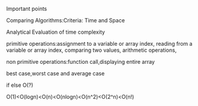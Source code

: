 Important points

Comparing Algorithms:Criteria: Time and Space 
                                          
Analytical Evaluation of time complexity

primitive operations:assignment to a variable or array index, reading from a variable or array index, comparing two values, arithmetic operations,

non primitive operations:function call,displaying entire array

best case,worst case and average case

if else O(?)

O(1)<O(logn)<O(n)<O(nlogn)<O(n^2)<O(2^n)<O(n!)
